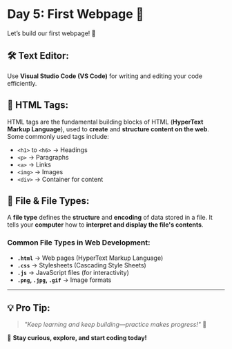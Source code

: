 # **Day 5: First Webpage 🎉**

Let’s build our first webpage! 🚀

## **🛠 Text Editor:**  
Use **Visual Studio Code (VS Code)** for writing and editing your code efficiently.

## **📌 HTML Tags:**  
HTML tags are the fundamental building blocks of HTML (**HyperText Markup Language**), used to **create** and **structure content on the web**. Some commonly used tags include:
- `<h1>` to `<h6>` → Headings
- `<p>` → Paragraphs
- `<a>` → Links
- `<img>` → Images
- `<div>` → Container for content

## **📄 File & File Types:**  
A **file type** defines the **structure** and **encoding** of data stored in a file. It tells your **computer** how to **interpret and display the file's contents**.

### **Common File Types in Web Development:**  
- **`.html`** → Web pages (HyperText Markup Language)
- **`.css`** → Stylesheets (Cascading Style Sheets)
- **`.js`** → JavaScript files (for interactivity)
- **`.png`, `.jpg`, `.gif`** → Image formats

---

## 💡 **Pro Tip:**  
> _"Keep learning and keep building—practice makes progress!"_ 💪  

🚀 **Stay curious, explore, and start coding today!**